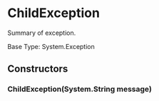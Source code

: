 # ChildException

Summary of exception.

Base Type: System.Exception

## Constructors

### ChildException(System.String message)

